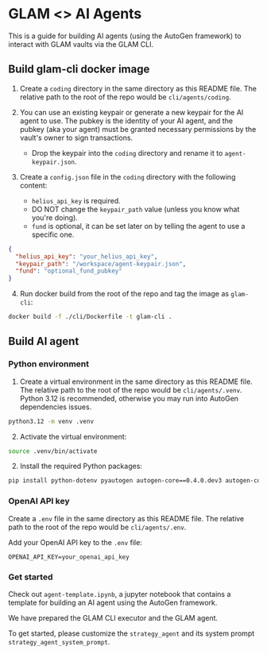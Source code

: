 # GLAM <> AI Agents

This is a guide for building AI agents (using the AutoGen framework) to interact with GLAM vaults via the GLAM CLI.

## Build glam-cli docker image

1. Create a `coding` directory in the same directory as this README file. The relative path to the root of the repo would be `cli/agents/coding`.

2. You can use an existing keypair or generate a new keypair for the AI agent to use. The pubkey is the identity of your AI agent, and the pubkey (aka your agent) must be granted necessary permissions by the vault's owner to sign transactions.

   - Drop the keypair into the `coding` directory and rename it to `agent-keypair.json`.

3. Create a `config.json` file in the `coding` directory with the following content:

   - `helius_api_key` is required.
   - DO NOT change the `keypair_path` value (unless you know what you're doing).
   - `fund` is optional, it can be set later on by telling the agent to use a specific one.

```json
{
  "helius_api_key": "your_helius_api_key",
  "keypair_path": "/workspace/agent-keypair.json",
  "fund": "optional_fund_pubkey"
}
```

4. Run docker build from the root of the repo and tag the image as `glam-cli`:

```bash
docker build -f ./cli/Dockerfile -t glam-cli .
```

## Build AI agent

### Python environment

1. Create a virtual environment in the same directory as this README file. The relative path to the root of the repo would be `cli/agents/.venv`. Python 3.12 is recommended, otherwise you may run into AutoGen dependencies issues.

```bash
python3.12 -m venv .venv
```

2. Activate the virtual environment:

```bash
source .venv/bin/activate
```

2. Install the required Python packages:

```bash
pip install python-dotenv pyautogen autogen-core==0.4.0.dev3 autogen-core==0.4.0.dev3 autogen-agentchat==0.4.0.dev3
```

### OpenAI API key

Create a `.env` file in the same directory as this README file. The relative path to the root of the repo would be `cli/agents/.env`.

Add your OpenAI API key to the `.env` file:

```
OPENAI_API_KEY=your_openai_api_key
```

### Get started

Check out `agent-template.ipynb`, a jupyter notebook that contains a template for building an AI agent using the AutoGen framework.

We have prepared the GLAM CLI executor and the GLAM agent.

To get started, please customize the `strategy_agent` and its system prompt `strategy_agent_system_prompt`.
